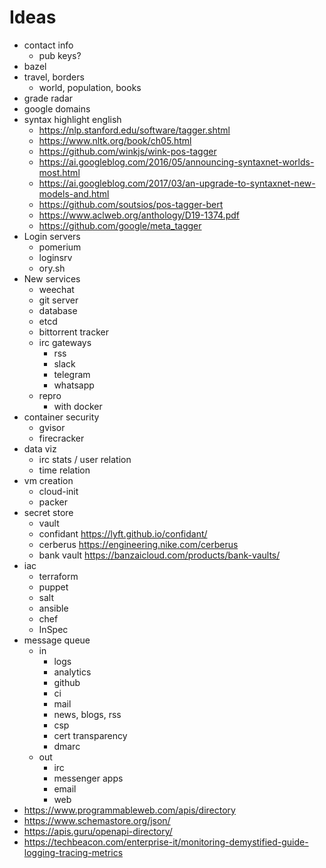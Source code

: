 # Ideas

- contact info
  - pub keys?
- bazel
- travel, borders
  - world, population, books
- grade radar
- google domains
- syntax highlight english
  - https://nlp.stanford.edu/software/tagger.shtml
  - https://www.nltk.org/book/ch05.html
  - https://github.com/winkjs/wink-pos-tagger
  - https://ai.googleblog.com/2016/05/announcing-syntaxnet-worlds-most.html
  - https://ai.googleblog.com/2017/03/an-upgrade-to-syntaxnet-new-models-and.html
  - https://github.com/soutsios/pos-tagger-bert
  - https://www.aclweb.org/anthology/D19-1374.pdf
  - https://github.com/google/meta_tagger
- Login servers
  - pomerium
  - loginsrv
  - ory.sh
- New services
  - weechat
  - git server
  - database
  - etcd
  - bittorrent tracker
  - irc gateways
    - rss
    - slack
    - telegram
    - whatsapp
  - repro
    - with docker
- container security
  - gvisor
  - firecracker
- data viz
  - irc stats / user relation
  - time relation
- vm creation
  - cloud-init
  - packer
- secret store
  - vault
  - confidant https://lyft.github.io/confidant/
  - cerberus https://engineering.nike.com/cerberus
  - bank vault https://banzaicloud.com/products/bank-vaults/
- iac
  - terraform
  - puppet
  - salt
  - ansible
  - chef
  - InSpec
- message queue
  - in
    - logs
    - analytics
    - github
    - ci
    - mail
    - news, blogs, rss
    - csp
    - cert transparency
    - dmarc
  - out
    - irc
    - messenger apps
    - email
    - web
- https://www.programmableweb.com/apis/directory
- https://www.schemastore.org/json/
- https://apis.guru/openapi-directory/
- https://techbeacon.com/enterprise-it/monitoring-demystified-guide-logging-tracing-metrics
